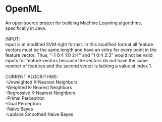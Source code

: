 OpenML
======
An open source project for building Machine Learning algorithms, specifically in Java.
<br>
<br>
INPUT:
<br>
Input is in modified SVM-light format. In this modified format all feature vectors must be the same length and have an entry for every point in the feature vector. Thus, "-1 0:4 1:0 2:4" and "1 0:4 2:3" would not be valid inputs for feature vectors because the vectors do not have the same number of features and the second vector is lacking a value at index 1.
<br>
<br>
CURRENT ALGORITHMS:
<br>
-Unweighted K-Nearest Neighbors
<br>
-Weighted K-Nearest Neighbors
<br>
-Regressive K-Nearest Neighbors
<br>
-Primal Perceptron
<br>
-Dual Perceptron
<br>
-Naive Bayes
<br>
-Laplace Smoothed Naive Bayes
